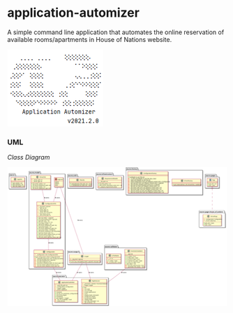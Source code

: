 # application-automizer
A simple command line application that automates the online reservation of available rooms/apartments in House of Nations website.

![alt Application Artwork](images/aa-artwork.png)

### UML
*Class Diagram*

![alt Class Diagram](images/class_diagram.svg)
